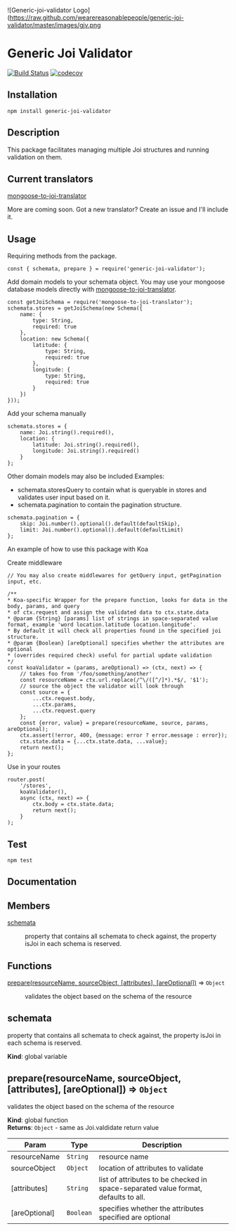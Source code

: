 ![Generic-joi-validator Logo](https://raw.github.com/wearereasonablepeople/generic-joi-validator/master/images/gjv.png

# Generic Joi Validator
[![Build Status](https://travis-ci.org/wearereasonablepeople/generic-joi-validator.svg?branch=master)](https://travis-ci.org/wearereasonablepeople/generic-joi-validator)
[![codecov](https://codecov.io/gh/wearereasonablepeople/generic-joi-validator/branch/master/graph/badge.svg)](https://codecov.io/gh/wearereasonablepeople/generic-joi-validator)

## Installation
```
npm install generic-joi-validator
```

## Description
This package facilitates managing multiple Joi structures and running validation on them.

## Current translators
[mongoose-to-joi-translator](https://github.com/wearereasonablepeople/mongoose-to-joi-translator)

More are coming soon. Got a new translator? Create an issue and I'll include it.

## Usage

Requiring methods from the package.
```
const { schemata, prepare } = require('generic-joi-validator');
```

Add domain models to your schemata object.
You may use your mongoose database models directly with [mongoose-to-joi-translator](https://github.com/wearereasonablepeople/mongoose-to-joi-translator).

```
const getJoiSchema = require('mongoose-to-joi-translator');
schemata.stores = getJoiSchema(new Schema({
    name: {
        type: String,
        required: true
    },
    location: new Schema({
        latitude: {
            type: String,
            required: true
        },
        longitude: {
            type: String,
            required: true
        }
    })
}));
```

Add your schema manually
```
schemata.stores = {
    name: Joi.string().required(),
    location: {
        latitude: Joi.string().required(),
        longitude: Joi.string().required()
    }
};
```

Other domain models may also be included
Examples:
* schemata.storesQuery to contain what is queryable in stores and validates user input based on it.
* schemata.pagination to contain the pagination structure.
```
schemata.pagination = {
    skip: Joi.number().optional().default(defaultSkip),
    limit: Joi.number().optional().default(defaultLimit)
};
```

An example of how to use this package with Koa

Create middleware
```
// You may also create middlewares for getQuery input, getPagination input, etc.

/**
* Koa-specific Wrapper for the prepare function, looks for data in the body, params, and query
* of ctx.request and assign the validated data to ctx.state.data
* @param {String} [params] list of strings in space-separated value format, example 'word location.latitude location.longitude'.
* By default it will check all properties found in the specified joi structure.
* @param {Boolean} [areOptional] specifies whether the attributes are optional
* (overrides required check) useful for partial update validation
*/
const koaValidator = (params, areOptional) => (ctx, next) => {
    // takes foo from '/foo/something/another'
    const resourceName = ctx.url.replace(/^\/([^/]*).*$/, '$1');
    // source the object the validator will look through
    const source = {
        ...ctx.request.body,
        ...ctx.params,
        ...ctx.request.query
    };
    const {error, value} = prepare(resourceName, source, params, areOptional);
    ctx.assert(!error, 400, {message: error ? error.message : error});
    ctx.state.data = {...ctx.state.data, ...value};
    return next();
};
```
Use in your routes
```
router.post(
    '/stores',
    koaValidator(),
    async (ctx, next) => {
        ctx.body = ctx.state.data;
        return next();
    }
);
```

## Test
```
npm test
```

## Documentation

## Members

<dl>
<dt><a href="#schemata">schemata</a></dt>
<dd><p>property that contains all schemata to check against,
the property isJoi in each schema is reserved.</p>
</dd>
</dl>

## Functions

<dl>
<dt><a href="#prepare">prepare(resourceName, sourceObject, [attributes], [areOptional])</a> ⇒ <code>Object</code></dt>
<dd><p>validates the object based on the schema of the resource</p>
</dd>
</dl>

<a name="schemata"></a>

## schemata
property that contains all schemata to check against,
the property isJoi in each schema is reserved.

**Kind**: global variable  
<a name="prepare"></a>

## prepare(resourceName, sourceObject, [attributes], [areOptional]) ⇒ <code>Object</code>
validates the object based on the schema of the resource

**Kind**: global function  
**Returns**: <code>Object</code> - same as Joi.valdidate return value  

| Param | Type | Description |
| --- | --- | --- |
| resourceName | <code>String</code> | resource name |
| sourceObject | <code>Object</code> | location of attributes to validate |
| [attributes] | <code>String</code> | list of attributes to be checked in space-separated value format, defaults to all. |
| [areOptional] | <code>Boolean</code> | specifies whether the attributes specified are optional |

